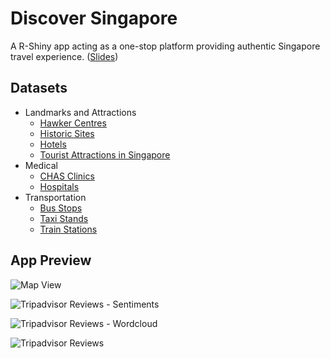 # Discover Singapore
A R-Shiny app acting as a one-stop platform providing authentic Singapore travel experience. ([Slides](https://github.com/spzj/discover-singapore/files/13924111/Discover.Singapore.pdf))

## Datasets
- Landmarks and Attractions
  - [Hawker Centres](https://data.gov.sg/dataset/hawker-centres)
  - [Historic Sites](https://data.gov.sg/dataset/historic-sites)
  - [Hotels](https://data.gov.sg/dataset/hotels)
  - [Tourist Attractions in Singapore](https://data.gov.sg/dataset/tourist-attractions)
- Medical
  - [CHAS Clinics](https://data.gov.sg/dataset/chas-clinics)
  - [Hospitals](https://www.healthhub.sg/directory/hospitals)
- Transportation
  - [Bus Stops](https://datamall.lta.gov.sg/content/datamall/en/dynamic-data.html)
  - [Taxi Stands](https://datamall.lta.gov.sg/content/datamall/en/static-data.html)
  - [Train Stations](https://datamall.lta.gov.sg/content/datamall/en/static-data.html)

## App Preview
![Map View](https://github.com/spzj/discover-singapore/assets/54446335/408b8cff-524a-4ce4-ba14-8b73e9c4fd8e)

![Tripadvisor Reviews - Sentiments](https://github.com/spzj/discover-singapore/assets/54446335/7296b623-5d74-4278-9137-41d3ba64f236)

![Tripadvisor Reviews - Wordcloud](https://github.com/spzj/discover-singapore/assets/54446335/46927891-5b47-43c2-b433-fe6d3b086c76)

![Tripadvisor Reviews](https://github.com/spzj/discover-singapore/assets/54446335/1c314f94-0d25-4e04-ad4e-42c2be9627b4)
